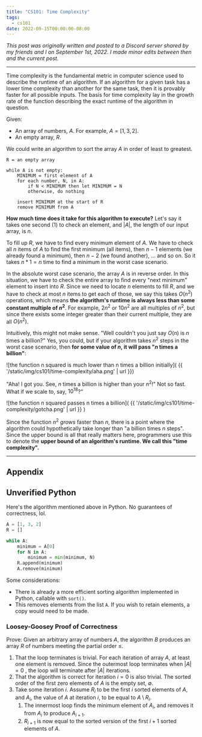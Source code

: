 ```yaml
---
title: "CS101: Time Complexity"
tags:
  - cs101
date: 2022-09-15T00:00:00-08:00
---
```


*This post was originally written and posted to a Discord server shared by my friends and I on September 1st, 2022. I made minor edits between then and the current post.*

***

Time complexity is the fundamental metric in computer science used to describe the runtime of an algorithm. If an algorithm for a given task has a lower time complexity than another for the same task, then it is provably faster for all possible inputs. The basis for time complexity lay in the growth rate of the function describing the exact runtime of the algorithm in question.

Given:
* An array of numbers, $A$. For example, $A = [ 1, 3, 2 ]$.
* An empty array, $R$.

We could write an algorithm to sort the array $A$ in order of least to greatest.

```
R = an empty array

while A is not empty:
	MINIMUM = first element of A
	for each number, N, in A:
		if N < MINIMUM then let MINIMUM = N
		otherwise, do nothing

	insert MINIMUM at the start of R
	remove MINIMUM from A
```

**How much time does it take for this algorithm to execute?** Let's say it takes one second ($1$) to check an element, and $|A|$, the length of our input array, is $n$.

To fill up $R$, we have to find every minimum element of $A$. We have to check all $n$ items of $A$ to find the first minimum (all items), then $n-1$ elements (we already found a minimum), then $n-2$ (we found another), ... and so on. So it takes $n * 1 = n$ time to find a minimum in the worst case scenario.

In the absolute worst case scenario, the array $A$ is in reverse order. In this situation, we have to check the entire array to find every "next minimum" element to insert into $R$. Since we need to locate $n$ elements to fill $R$, and we have to check at most $n$ items to get each of those, we say this takes $O(n^2)$ operations, which means __the algorithm's runtime is always less than some constant multiple of $n^2$__. For example, $2n^2$ or $10n^2$ are all multiples of $n^2$, but since there exists some integer greater than their current multiple, they are all $O(n^2)$.

Intuitively, this might not make sense. "Well couldn't you just say $O(n)$ is $n$ times a billion?" Yes, you could, but if your algorithm takes $n^2$ steps in the worst case scenario, then **for some value of $n$, it will pass "$n$ times a billion"**:

![the function n squared is much lower than n times a billion initially]( {{ '/static/img/cs101/time-complexity/aha.png' | url }})

"Aha! I got you. See, $n$ times a billion is higher than your $n^2$!" Not so fast. What if we scale to, say, $10^{18}$?"

![the function n squared passes n times a billion]( {{ '/static/img/cs101/time-complexity/gotcha.png' | url }} )

Since the function $n^2$ *grows* faster than $n$, there is a point where the algorithm could hypothetically take longer than "a billion times $n$ steps". Since the upper bound is all that really matters here, programmers use this to denote the __upper bound of an algorithm's runtime. We call this "time complexity".__

***

## Appendix

## Unverified Python

Here's the algorithm mentioned above in Python. No guarantees of correctness, lol.

```python
A = [1, 3, 2]
R = []

while A:
	minimum = A[0]
	for N in A:
		minimum = min(minimum, N)
	R.append(minimum)
	A.remove(minimum)
```

Some considerations:
* There is already a more efficient sorting algorithm implemented in Python, callable with `sort()`.
* This removes elements from the list `A`. If you wish to retain elements, a copy would need to be made.

### Loosey-Goosey Proof of Correctness

Prove: Given an arbitrary array of numbers $A$, the algorithm $B$ produces an array $R$ of numbers meeting the partial order $\leq$.

1. That the loop terminates is trivial. For each iteration of array $A$, at least one element is removed. Since the outermost loop terminates when $|A| = 0$ , the loop will terminate after $|A|$ iterations.
2. That the algorithm is correct for iteration $i =0$ is also trivial. The sorted order of the first zero elements of $A$ is the empty set, $\emptyset$.
3. Take some iteration $i$. Assume $R_i$ to be the first $i$ sorted elements of $A$, and $A_i$, the value of $A$ at iteration $i$, to be equal to $A \setminus R_i$.
	1. The innermost loop finds the minimum element of $A_i$, and removes it from $A_i$ to produce $A_{i+1}$.
	2. $R_{i+1}$ is now equal to the sorted version of the first $i+1$ sorted elements of $A$.

<link rel="stylesheet" href="https://cdnjs.cloudflare.com/ajax/libs/KaTeX/0.5.1/katex.min.css">
